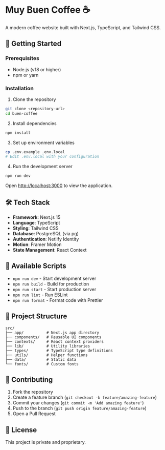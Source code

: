 # Muy Buen Coffee ☕

A modern coffee website built with Next.js, TypeScript, and Tailwind CSS.

## 🚀 Getting Started

### Prerequisites

- Node.js (v18 or higher)
- npm or yarn

### Installation

1. Clone the repository

```bash
git clone <repository-url>
cd buen-coffee
```

2. Install dependencies

```bash
npm install
```

3. Set up environment variables

```bash
cp .env.example .env.local
# Edit .env.local with your configuration
```

4. Run the development server

```bash
npm run dev
```

Open [http://localhost:3000](http://localhost:3000) to view the application.

## 🛠️ Tech Stack

- **Framework**: Next.js 15
- **Language**: TypeScript
- **Styling**: Tailwind CSS
- **Database**: PostgreSQL (via pg)
- **Authentication**: Netlify Identity
- **Motion**: Framer Motion
- **State Management**: React Context

## 📝 Available Scripts

- `npm run dev` - Start development server
- `npm run build` - Build for production
- `npm run start` - Start production server
- `npm run lint` - Run ESLint
- `npm run format` - Format code with Prettier

## 📁 Project Structure

```
src/
├── app/          # Next.js app directory
├── components/   # Reusable UI components
├── contexts/     # React context providers
├── lib/          # Utility libraries
├── types/        # TypeScript type definitions
├── utils/        # Helper functions
├── data/         # Static data
└── fonts/        # Custom fonts
```

## 🤝 Contributing

1. Fork the repository
2. Create a feature branch (`git checkout -b feature/amazing-feature`)
3. Commit your changes (`git commit -m 'Add amazing feature'`)
4. Push to the branch (`git push origin feature/amazing-feature`)
5. Open a Pull Request

## 📄 License

This project is private and proprietary.
